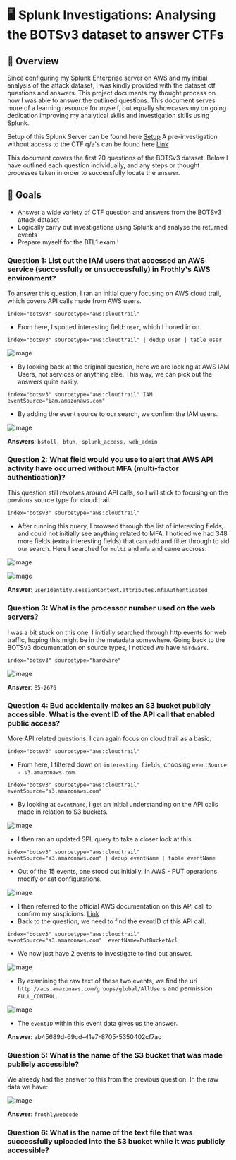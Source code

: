 # 🖥️ Splunk Investigations: Analysing the BOTSv3 dataset to answer CTFs

## 📖 Overview  
Since configuring my Splunk Enterprise server on AWS and my initial analysis of the attack dataset, I was kindly provided with the dataset ctf questions and answers. This project documents my thought process on how I was able to answer the outlined questions. This document serves more of a learning resource for myself, but equally showcases my on going dedication improving my analytical skills and investigation skills using Splunk.

Setup of this Splunk Server can be found here [Setup](https://github.com/wilbcn/BlueTeam/blob/main/Splunk-Projects/Splunk-Enterprise-HomeLab.md)
A pre-investigation without access to the CTF q/a's can be found here [Link](https://github.com/wilbcn/BlueTeam/blob/main/Splunk-Projects/Splunk-botsv3-Investigation-1.md)

This document covers the first 20 questions of the BOTSv3 dataset. Below I have outlined each question individually, and any steps or thought processes taken in order to successfully locate the answer.

## 🎯 Goals
- Answer a wide variety of CTF question and answers from the BOTSv3 attack dataset
- Logically carry out investigations using Splunk and analyse the returned events
- Prepare myself for the BTL1 exam !

### Question 1: List out the IAM users that accessed an AWS service (successfully or unsuccessfully) in Frothly's AWS environment?
To answer this question, I ran an initial query focusing on AWS cloud trail, which covers API calls made from AWS users.

```
index="botsv3" sourcetype="aws:cloudtrail"
```

- From here, I spotted interesting field: `user`, which I honed in on.

```
index="botsv3" sourcetype="aws:cloudtrail" | dedup user | table user
```

![image](https://github.com/user-attachments/assets/38da1542-f389-4c8d-b6f6-121e9da59dc5)

- By looking back at the original question, here we are looking at AWS IAM Users, not services or anything else. This way, we can pick out the answers quite easily.

```
index="botsv3" sourcetype="aws:cloudtrail" IAM eventSource="iam.amazonaws.com"
```

- By adding the event source to our search, we confirm the IAM users.

![image](https://github.com/user-attachments/assets/0fc0590d-8ed4-4304-b9ab-70ca1f499407)


**Answers**: `bstoll, btun, splunk_access, web_admin`

### Question 2: What field would you use to alert that AWS API activity have occurred without MFA (multi-factor authentication)?
This question still revolves around API calls, so I will stick to focusing on the previous source type for cloud trail.

```
index="botsv3" sourcetype="aws:cloudtrail"
```

- After running this query, I browsed through the list of interesting fields, and could not initially see anything related to MFA. I noticed we had 348 more fields (extra interesting fields) that can add and filter through to aid our search. Here I searched for `multi` and `mfa` and came accross:

![image](https://github.com/user-attachments/assets/10d55657-9d54-49e5-8a08-d5bae540f470)

![image](https://github.com/user-attachments/assets/ee79e0f9-454b-4d5f-bd3a-b83b98cee900)

**Answer**: `userIdentity.sessionContext.attributes.mfaAuthenticated`

### Question 3: What is the processor number used on the web servers?
I was a bit stuck on this one. I initially searched through http events for web traffic,  hoping this might be in the metadata somewhere. Going back to the BOTSv3 documentation on source types, I noticed we have `hardware`.

```
index="botsv3" sourcetype="hardware"
```

![image](https://github.com/user-attachments/assets/af25117c-105c-4ae3-8e8f-576f47ecffad)

**Answer**: `E5-2676`

### Question 4: Bud accidentally makes an S3 bucket publicly accessible. What is the event ID of the API call that enabled public access?
More API related questions. I can again focus on cloud trail as a basic. 

```
index="botsv3" sourcetype="aws:cloudtrail"
```

- From here, I filtered down on `interesting fields`, choosing `eventSource - s3.amazonaws.com`.

```
index="botsv3" sourcetype="aws:cloudtrail" eventSource="s3.amazonaws.com"
```

- By looking at `eventName`, I get an initial understanding on the API calls made in relation to S3 buckets.

![image](https://github.com/user-attachments/assets/3a6fa9fd-c826-4ff0-a69d-b0a3247a8a5a)

- I then ran an updated SPL query to take a closer look at this.

```
index="botsv3" sourcetype="aws:cloudtrail" eventSource="s3.amazonaws.com" | dedup eventName | table eventName
```

- Out of the 15 events, one stood out initially. In AWS - PUT operations modify or set configurations.

![image](https://github.com/user-attachments/assets/14711345-e8c6-497c-bc8e-4fc3fccdda2c)

- I then referred to the official AWS documentation on this API call to confirm my suspicions. [Link](https://docs.aws.amazon.com/AmazonS3/latest/API/API_PutBucketAcl.html)
- Back to the question, we need to find the eventID of this API call. 

```
index="botsv3" sourcetype="aws:cloudtrail" eventSource="s3.amazonaws.com"  eventName=PutBucketAcl
```

- We now just have 2 events to investigate to find out answer.

![image](https://github.com/user-attachments/assets/f03b22cd-1893-44a2-b876-86a89f4e21d9)

- By examining the raw text of these two events, we find the uri `http://acs.amazonaws.com/groups/global/AllUsers` and permission `FULL_CONTROL`.

![image](https://github.com/user-attachments/assets/24d70cee-5552-4e2d-8135-5d888ec220d0)

- The `eventID` within this event data gives us the answer.

**Answer**: ab45689d-69cd-41e7-8705-5350402cf7ac

### Question 5: What is the name of the S3 bucket that was made publicly accessible?
We already had the answer to this from the previous question. In the raw data we have:

![image](https://github.com/user-attachments/assets/a5812cbd-3e71-445e-aeaf-30bd6b52db1a)

**Answer**: `frothlywebcode`

### Question 6: What is the name of the text file that was successfully uploaded into the S3 bucket while it was publicly accessible?
